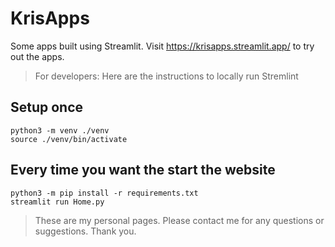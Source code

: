 # KrisApps

Some apps built using Streamlit. Visit https://krisapps.streamlit.app/ to try out the apps.
> For developers: Here are the instructions to locally run Stremlint

## Setup once
```
python3 -m venv ./venv
source ./venv/bin/activate
```
## Every time you want the start the website
```
python3 -m pip install -r requirements.txt
streamlit run Home.py
```

> These are my personal pages. Please contact me for any questions or suggestions. Thank you.
